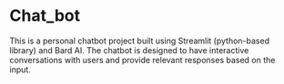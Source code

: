 # Chat_bot
This is a personal chatbot project built using Streamlit (python-based library) and Bard AI. The chatbot is designed to have interactive conversations with users and provide relevant responses based on the input.
